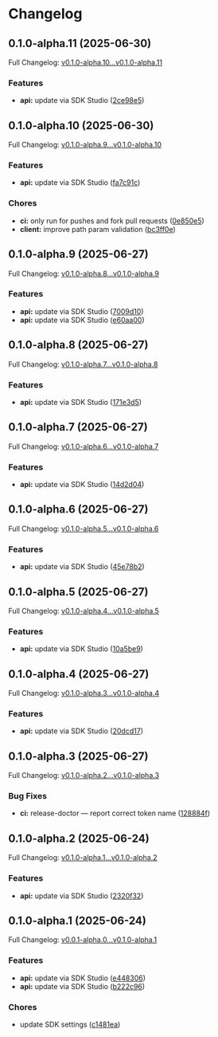 # Changelog

## 0.1.0-alpha.11 (2025-06-30)

Full Changelog: [v0.1.0-alpha.10...v0.1.0-alpha.11](https://github.com/sst/opencode-sdk-js/compare/v0.1.0-alpha.10...v0.1.0-alpha.11)

### Features

* **api:** update via SDK Studio ([2ce98e5](https://github.com/sst/opencode-sdk-js/commit/2ce98e55bf330cca0c38f60f011ffd9063b34ea0))

## 0.1.0-alpha.10 (2025-06-30)

Full Changelog: [v0.1.0-alpha.9...v0.1.0-alpha.10](https://github.com/sst/opencode-sdk-js/compare/v0.1.0-alpha.9...v0.1.0-alpha.10)

### Features

* **api:** update via SDK Studio ([fa7c91c](https://github.com/sst/opencode-sdk-js/commit/fa7c91cc2fe52d42be7365ca2c4ce3e48c2e76ac))


### Chores

* **ci:** only run for pushes and fork pull requests ([0e850e5](https://github.com/sst/opencode-sdk-js/commit/0e850e51daac413dcf2d5e30c0ea7a1cd5346c4b))
* **client:** improve path param validation ([bc3ff0e](https://github.com/sst/opencode-sdk-js/commit/bc3ff0ee2de9af8be42deae87d12f003fb5f7aa5))

## 0.1.0-alpha.9 (2025-06-27)

Full Changelog: [v0.1.0-alpha.8...v0.1.0-alpha.9](https://github.com/sst/opencode-sdk-js/compare/v0.1.0-alpha.8...v0.1.0-alpha.9)

### Features

* **api:** update via SDK Studio ([7009d10](https://github.com/sst/opencode-sdk-js/commit/7009d10aab99be7102371cee49013ab3edae4450))
* **api:** update via SDK Studio ([e60aa00](https://github.com/sst/opencode-sdk-js/commit/e60aa0024079671e3725ee6f6bfbf8c2dad78da2))

## 0.1.0-alpha.8 (2025-06-27)

Full Changelog: [v0.1.0-alpha.7...v0.1.0-alpha.8](https://github.com/sst/opencode-sdk-js/compare/v0.1.0-alpha.7...v0.1.0-alpha.8)

### Features

* **api:** update via SDK Studio ([171e3d5](https://github.com/sst/opencode-sdk-js/commit/171e3d5f3ba69ff9ba8547dac90d85b1a0a137c1))

## 0.1.0-alpha.7 (2025-06-27)

Full Changelog: [v0.1.0-alpha.6...v0.1.0-alpha.7](https://github.com/sst/opencode-sdk-js/compare/v0.1.0-alpha.6...v0.1.0-alpha.7)

### Features

* **api:** update via SDK Studio ([14d2d04](https://github.com/sst/opencode-sdk-js/commit/14d2d04d80c1d5880940c9c70a5c1ea200df2ebc))

## 0.1.0-alpha.6 (2025-06-27)

Full Changelog: [v0.1.0-alpha.5...v0.1.0-alpha.6](https://github.com/sst/opencode-sdk-js/compare/v0.1.0-alpha.5...v0.1.0-alpha.6)

### Features

* **api:** update via SDK Studio ([45e78b2](https://github.com/sst/opencode-sdk-js/commit/45e78b2f0fca18f537de9986e358aa876fb0b686))

## 0.1.0-alpha.5 (2025-06-27)

Full Changelog: [v0.1.0-alpha.4...v0.1.0-alpha.5](https://github.com/sst/opencode-sdk-js/compare/v0.1.0-alpha.4...v0.1.0-alpha.5)

### Features

* **api:** update via SDK Studio ([10a5be9](https://github.com/sst/opencode-sdk-js/commit/10a5be9261c4ba8aeece7bb6921752f5fa6d9f28))

## 0.1.0-alpha.4 (2025-06-27)

Full Changelog: [v0.1.0-alpha.3...v0.1.0-alpha.4](https://github.com/sst/opencode-sdk-js/compare/v0.1.0-alpha.3...v0.1.0-alpha.4)

### Features

* **api:** update via SDK Studio ([20dcd17](https://github.com/sst/opencode-sdk-js/commit/20dcd171405b05801e5a56f1b40fd635259b6a94))

## 0.1.0-alpha.3 (2025-06-27)

Full Changelog: [v0.1.0-alpha.2...v0.1.0-alpha.3](https://github.com/sst/opencode-sdk-js/compare/v0.1.0-alpha.2...v0.1.0-alpha.3)

### Bug Fixes

* **ci:** release-doctor — report correct token name ([128884f](https://github.com/sst/opencode-sdk-js/commit/128884f4bc64e618177a0b090cd6d52b122a059a))

## 0.1.0-alpha.2 (2025-06-24)

Full Changelog: [v0.1.0-alpha.1...v0.1.0-alpha.2](https://github.com/sst/opencode-sdk-js/compare/v0.1.0-alpha.1...v0.1.0-alpha.2)

### Features

* **api:** update via SDK Studio ([2320f32](https://github.com/sst/opencode-sdk-js/commit/2320f32190ab58d15d00d7c3328f9fba2421536c))

## 0.1.0-alpha.1 (2025-06-24)

Full Changelog: [v0.0.1-alpha.0...v0.1.0-alpha.1](https://github.com/sst/opencode-sdk-js/compare/v0.0.1-alpha.0...v0.1.0-alpha.1)

### Features

* **api:** update via SDK Studio ([e448306](https://github.com/sst/opencode-sdk-js/commit/e4483068738cbb10233fca5a9d9d44a9c9815c8b))
* **api:** update via SDK Studio ([b222c96](https://github.com/sst/opencode-sdk-js/commit/b222c96a679a8aeecb60bcf92c247fef90c75b3d))


### Chores

* update SDK settings ([c1481ea](https://github.com/sst/opencode-sdk-js/commit/c1481ea7949c1422bedaeac278600b4ec3f58038))
